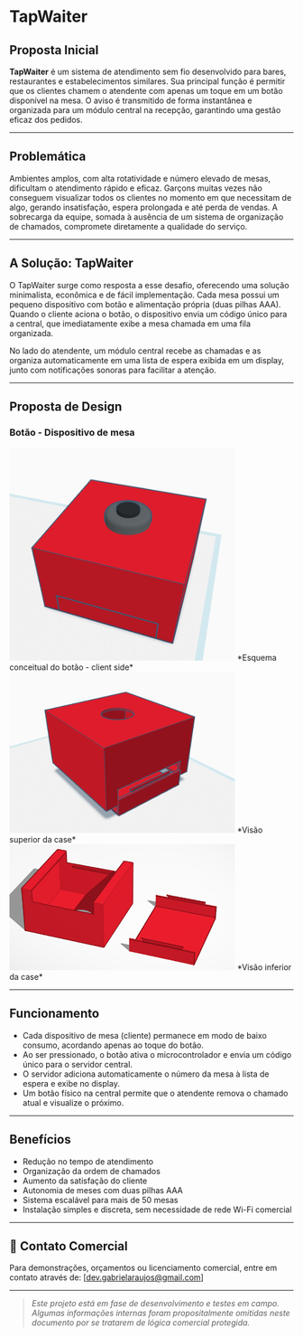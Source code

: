 # TapWaiter

## Proposta Inicial

**TapWaiter** é um sistema de atendimento sem fio desenvolvido para bares, restaurantes e estabelecimentos similares. Sua principal função é permitir que os clientes chamem o atendente com apenas um toque em um botão disponível na mesa. O aviso é transmitido de forma instantânea e organizada para um módulo central na recepção, garantindo uma gestão eficaz dos pedidos.

---

## Problemática

Ambientes amplos, com alta rotatividade e número elevado de mesas, dificultam o atendimento rápido e eficaz. Garçons muitas vezes não conseguem visualizar todos os clientes no momento em que necessitam de algo, gerando insatisfação, espera prolongada e até perda de vendas. A sobrecarga da equipe, somada à ausência de um sistema de organização de chamados, compromete diretamente a qualidade do serviço.

---

## A Solução: TapWaiter

O TapWaiter surge como resposta a esse desafio, oferecendo uma solução minimalista, econômica e de fácil implementação. Cada mesa possui um pequeno dispositivo com botão e alimentação própria (duas pilhas AAA). Quando o cliente aciona o botão, o dispositivo envia um código único para a central, que imediatamente exibe a mesa chamada em uma fila organizada.

No lado do atendente, um módulo central recebe as chamadas e as organiza automaticamente em uma lista de espera exibida em um display, junto com notificações sonoras para facilitar a atenção.

---

## Proposta de Design
  ### Botão - Dispositivo de mesa
  <img src="../media/TapWaiter_conceptual_scheme.png" width="400px">
  *Esquema conceitual do botão - client side*
  <img src="../media/TapWaiter_Case_upper_view.png" width="400px">
  *Visão superior da case*
  <img src="../media/TapWaiter_Case_bottom_view.png" width="400px">
  *Visão inferior da case*



---

## Funcionamento

- Cada dispositivo de mesa (cliente) permanece em modo de baixo consumo, acordando apenas ao toque do botão.
- Ao ser pressionado, o botão ativa o microcontrolador e envia um código único para o servidor central.
- O servidor adiciona automaticamente o número da mesa à lista de espera e exibe no display.
- Um botão físico na central permite que o atendente remova o chamado atual e visualize o próximo.

---

## Benefícios

- Redução no tempo de atendimento
- Organização da ordem de chamados
- Aumento da satisfação do cliente
- Autonomia de meses com duas pilhas AAA
- Sistema escalável para mais de 50 mesas 
- Instalação simples e discreta, sem necessidade de rede Wi-Fi comercial

---

## 📩 Contato Comercial

Para demonstrações, orçamentos ou licenciamento comercial, entre em contato através de: [dev.gabrielaraujos@gmail.com]

---

> *Este projeto está em fase de desenvolvimento e testes em campo. Algumas informações internas foram propositalmente omitidas neste documento por se tratarem de lógica comercial protegida.*
